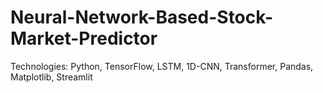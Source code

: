 # Neural-Network-Based-Stock-Market-Predictor
Technologies: Python, TensorFlow, LSTM, 1D-CNN, Transformer, Pandas, Matplotlib, Streamlit 
